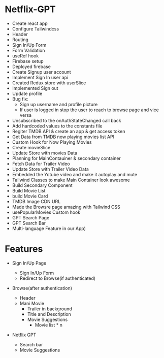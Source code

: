 # Netflix-GPT

- Create react app
- Configure Tailwindcss
- Header
- Routing
- Sign In/Up Form
- Form Validation
- useRef hook
- Firebase setup
- Deployed firebase
- Create Signup user account
- Implement Sign In user api
- Created Redux store with userSlice
- Implemented Sign out
- Update profile
- Bug fix:
  - Sign up username and profile picture
  - If user is logged in stop the user to reach to browse page and vice versa
- Unsubscribed to the onAuthStateChanged call back
- Add hardcoded values to the constants file
- Regiter TMDB API & create an app & get access token
- Get Data from TMDB now playing movies list API
- Custom Hook for Now Playing Movies
- Create movieSlice
- Update Store with movies Data
- Planning for MainContauiner & secondary container
- Fetch Data for Trailer Video
- Update Store with Trailer Video Data
- Embedded the Yotube video and make it autoplay and mute
- Tailwind Classes to make Main Container look awesome
- Build Secondary Component
- Build Movie List
- build Movie Card
- TMDB Image CDN URL
- Made the Browsre page amazing with Tailwind CSS
- usePopularMovies Custom hook
- GPT Search Page
- GPT Search Bar
- Multi-language Feature in our App)

# Features

- Sign In/Up Page

  - Sign In/Up Form
  - Redirect to Browse(if authenticated)

- Browse(after authentication)

  - Header
  - Mani Movie
    - Trailer in background
    - Title and Description
    - Movie Suggestions
      - Movie list \* n

- Netflix GPT
  - Search bar
  - Movie Suggestions
